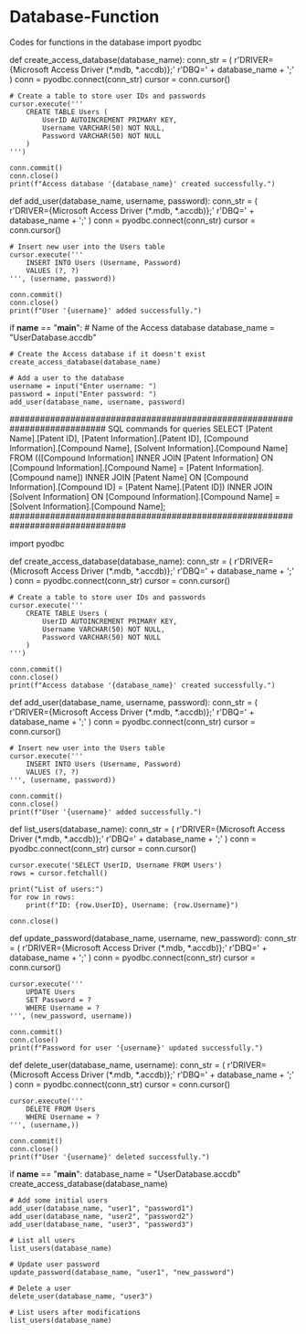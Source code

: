 # Database-Function
Codes for functions in the database
import pyodbc

def create_access_database(database_name):
    conn_str = (
        r'DRIVER={Microsoft Access Driver (*.mdb, *.accdb)};'
        r'DBQ=' + database_name + ';'
    )
    conn = pyodbc.connect(conn_str)
    cursor = conn.cursor()

    # Create a table to store user IDs and passwords
    cursor.execute('''
        CREATE TABLE Users (
            UserID AUTOINCREMENT PRIMARY KEY,
            Username VARCHAR(50) NOT NULL,
            Password VARCHAR(50) NOT NULL
        )
    ''')
    
    conn.commit()
    conn.close()
    print(f"Access database '{database_name}' created successfully.")

def add_user(database_name, username, password):
    conn_str = (
        r'DRIVER={Microsoft Access Driver (*.mdb, *.accdb)};'
        r'DBQ=' + database_name + ';'
    )
    conn = pyodbc.connect(conn_str)
    cursor = conn.cursor()

    # Insert new user into the Users table
    cursor.execute('''
        INSERT INTO Users (Username, Password)
        VALUES (?, ?)
    ''', (username, password))

    conn.commit()
    conn.close()
    print(f"User '{username}' added successfully.")

if __name__ == "__main__":
    # Name of the Access database
    database_name = "UserDatabase.accdb"
    
    # Create the Access database if it doesn't exist
    create_access_database(database_name)
    
    # Add a user to the database
    username = input("Enter username: ")
    password = input("Enter password: ")
    add_user(database_name, username, password)


###########################################################################
SQL commands for queries
SELECT [Patent Name].[Patent ID], [Patent Information].[Patent ID], [Compound Information].[Compound Name], [Solvent Information].[Compound Name]
FROM (([Compound Information] INNER JOIN [Patent Information] ON [Compound Information].[Compound Name] = [Patent Information].[Compound name]) INNER JOIN [Patent Name] ON [Compound Information].[Compound ID] = [Patent Name].[Patent ID]) INNER JOIN [Solvent Information] ON [Compound Information].[Compound Name] = [Solvent Information].[Compound Name];
###############################################################################






import pyodbc

def create_access_database(database_name):
    conn_str = (
        r'DRIVER={Microsoft Access Driver (*.mdb, *.accdb)};'
        r'DBQ=' + database_name + ';'
    )
    conn = pyodbc.connect(conn_str)
    cursor = conn.cursor()

    # Create a table to store user IDs and passwords
    cursor.execute('''
        CREATE TABLE Users (
            UserID AUTOINCREMENT PRIMARY KEY,
            Username VARCHAR(50) NOT NULL,
            Password VARCHAR(50) NOT NULL
        )
    ''')
    
    conn.commit()
    conn.close()
    print(f"Access database '{database_name}' created successfully.")

def add_user(database_name, username, password):
    conn_str = (
        r'DRIVER={Microsoft Access Driver (*.mdb, *.accdb)};'
        r'DBQ=' + database_name + ';'
    )
    conn = pyodbc.connect(conn_str)
    cursor = conn.cursor()

    # Insert new user into the Users table
    cursor.execute('''
        INSERT INTO Users (Username, Password)
        VALUES (?, ?)
    ''', (username, password))

    conn.commit()
    conn.close()
    print(f"User '{username}' added successfully.")

def list_users(database_name):
    conn_str = (
        r'DRIVER={Microsoft Access Driver (*.mdb, *.accdb)};'
        r'DBQ=' + database_name + ';'
    )
    conn = pyodbc.connect(conn_str)
    cursor = conn.cursor()

    cursor.execute('SELECT UserID, Username FROM Users')
    rows = cursor.fetchall()

    print("List of users:")
    for row in rows:
        print(f"ID: {row.UserID}, Username: {row.Username}")

    conn.close()

def update_password(database_name, username, new_password):
    conn_str = (
        r'DRIVER={Microsoft Access Driver (*.mdb, *.accdb)};'
        r'DBQ=' + database_name + ';'
    )
    conn = pyodbc.connect(conn_str)
    cursor = conn.cursor()

    cursor.execute('''
        UPDATE Users
        SET Password = ?
        WHERE Username = ?
    ''', (new_password, username))

    conn.commit()
    conn.close()
    print(f"Password for user '{username}' updated successfully.")

def delete_user(database_name, username):
    conn_str = (
        r'DRIVER={Microsoft Access Driver (*.mdb, *.accdb)};'
        r'DBQ=' + database_name + ';'
    )
    conn = pyodbc.connect(conn_str)
    cursor = conn.cursor()

    cursor.execute('''
        DELETE FROM Users
        WHERE Username = ?
    ''', (username,))

    conn.commit()
    conn.close()
    print(f"User '{username}' deleted successfully.")

if __name__ == "__main__":
    database_name = "UserDatabase.accdb"
    create_access_database(database_name)

    # Add some initial users
    add_user(database_name, "user1", "password1")
    add_user(database_name, "user2", "password2")
    add_user(database_name, "user3", "password3")

    # List all users
    list_users(database_name)

    # Update user password
    update_password(database_name, "user1", "new_password")

    # Delete a user
    delete_user(database_name, "user3")

    # List users after modifications
    list_users(database_name)
